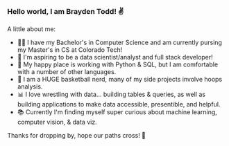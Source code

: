 ### Hello world, I am Brayden Todd! ✌️ 

A little about me:
- 👨‍🎓 I have my Bachelor's in Computer Science and am currently pursing my Master's in CS at Colorado Tech!
- 🌟 I'm aspiring to be a data scientist/analyst and full stack developer!
- 💬 My happy place is working with Python & SQL, but I am comfortable with a number of other languages.
- 🏀 I am a HUGE basketball nerd, many of my side projects involve hoops analysis.
- 📊 I love wrestling with data... building tables & queries, as well as building applications to make data accessible, presentible, and helpful.
- 📚 Currently I'm finding myself super curious about machine learning, computer vision, & data viz.

Thanks for dropping by, hope our paths cross! 🫡 
